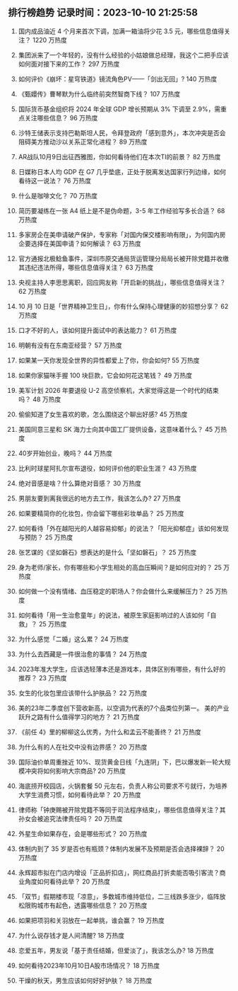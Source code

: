 
## 排行榜趋势 记录时间：2023-10-10 21:25:58
  
  1. 国内成品油近 4 个月来首次下调，加满一箱油将少花 3.5 元，哪些信息值得关注？ 1220 万热度
    
  2. 集团派来了一个年轻的，没有什么经验的小姑娘做总经理，我这个二把手应该如何面对接下来的工作？ 297 万热度
    
  3. 如何评价《崩坏：星穹铁道》镜流角色PV——「剑出无回」? 140 万热度
    
  4. 《甄嬛传》曹琴默为什么临终前突然智商下线？ 107 万热度
    
  5. 国际货币基金组织将 2024 年全球 GDP 增长预期从 3% 下调至 2.9%，需重点关注哪些信息？ 96 万热度
    
  6. 沙特王储表示支持巴勒斯坦人民，令拜登政府「感到意外」，本次冲突是否会阻碍美方推动沙以关系正常化进程？ 89 万热度
    
  7. AR战队10月9日出征西雅图，你如何看待他们在本次TI的前景？ 82 万热度
    
  8. 日媒称日本人均 GDP 在 G7 几乎垫底，正处于脱离发达国家行列边缘，如何看待这一说法？ 76 万热度
    
  9. 什么是咖啡文化？ 70 万热度
    
  10. 简历要凝练在一张 A4 纸上是不是伪命题，3-5 年工作经验写多长合适？ 68 万热度
    
  11. 多家房企在美申请破产保护，专家称「对国内保交楼影响有限」，为何国内房企要选择在美国申请？如何解读？ 63 万热度
    
  12. 官方通报北极鲶鱼事件，深圳市原交通局货运管理分局局长被开除党籍并收缴其违纪违法所得，哪些信息值得关注？ 63 万热度
    
  13. 央视主持人李思思离职，回应网友称「开启新的挑战」，哪些信息值得关注？ 62 万热度
    
  14. 10 月 10 日是「世界精神卫生日」，你有什么保持心理健康的妙招想分享？ 62 万热度
    
  15. 口才不好的人，该如何提升面试中的表达能力？ 61 万热度
    
  16. 明朝有没有在东南亚经营？ 57 万热度
    
  17. 如果某一天你发现全世界的异性都爱上了你，你会如何? 55 万热度
    
  18. 如果你家猫咪手握 100 块巨款，它会如何花这笔钱？ 49 万热度
    
  19. 美军计划 2026 年要退役 U-2 高空侦察机，大家觉得这是一个时代的结束吗？ 48 万热度
    
  20. 偷偷知道了女生喜欢的歌，怎么围绕这个聊出好感? 45 万热度
    
  21. 美国同意三星和 SK 海力士向其中国工厂提供设备，这意味着什么？ 45 万热度
    
  22. 40岁开始创业，晚吗？ 44 万热度
    
  23. 比利时球星阿扎尔宣布退役，如何评价他的职业生涯？ 43 万热度
    
  24. 绝对音感是啥？什么算绝对音感？ 30 万热度
    
  25. 男朋友要到离我很远的地方去工作，我该怎么办? 27 万热度
    
  26. 如果要精简你的化妆包，你会留下哪些彩妆单品？ 25 万热度
    
  27. 如何看待「外在越阳光的人越容易抑郁」的说法？「阳光抑郁症」该如何发现与预防？ 25 万热度
    
  28. 张艺谋的《坚如磐石》想表达的是什么「坚如磐石」？ 25 万热度
    
  29. 身为老师/家长，你有哪些和小学生相处的高血压瞬间？是如何应对的？ 25 万热度
    
  30. 如何做一个没有情绪、血压稳定的职场人？你会做什么来缓解压力？ 25 万热度
    
  31. 如何看待「用一生治愈童年」的说法，被原生家庭影响过的人该如何「自救」？ 25 万热度
    
  32. 为什么感觉「二婚」这么累？ 24 万热度
    
  33. 为什么去西藏是一件很治愈的事情？ 24 万热度
    
  34. 2023年准大学生，应该选轻薄本还是游戏本，具体区别有哪些，有什么好的推荐？ 23 万热度
    
  35. 女生的化妆包里应该带什么护肤品？ 22 万热度
    
  36. 美的23年二季度创下营收新高，以空调为代表的7个品类位列第一。 美的产业跃升之路有什么值得学习的地方？ 21 万热度
    
  37. 《前任 4》里的柳柳这么优秀，为什么和孟云不能善终？ 21 万热度
    
  38. 为什么有的人在社交中没有边界感？ 20 万热度
    
  39. 国际油价单周重挫近 10%、现货黄金日线「九连阴」下，巴以爆发新一轮大规模冲突将如何影响大宗商品? 20 万热度
    
  40. 海底捞开校园店，火锅套餐 50 元左右，负责人称公司要求不亏就行，为培养大学生消费习惯，如何看待此举？ 20 万热度
    
  41. 律师称「钟庚赐被开除党籍不等同于司法程序结束」，哪些信息值得关注？其孙女会被追究法律责任吗？ 20 万热度
    
  42. 外星生命如果存在，会是哪些形式？ 20 万热度
    
  43. 体制内到了 35 岁是否也有瓶颈？体制内发展不及预期是否会选择裸辞？ 20 万热度
    
  44. 永辉超市拟在门店内增设「正品折扣店」，网红商品打折卖能否吸引客流？商业角度如何看待此举？ 20 万热度
    
  45. 「双节」假期楼市现「凉意」，多数城市维持低位，二三线跌多涨少，临阵放松限购城市有起色，透露哪些信息？ 20 万热度
    
  46. 如果把项羽和关羽放在一起单挑，谁会赢？ 19 万热度
    
  47. 为什么说存钱才是人间清醒? 18 万热度
    
  48. 恋爱五年，男友说「基于责任结婚，但爱淡了」，我该怎么办? 18 万热度
    
  49. 如何看待2023年10月10日A股市场情况？ 18 万热度
    
  50. 干燥的秋天，男生应该如何好好护肤？ 18 万热度
    